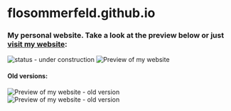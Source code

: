 # flosommerfeld.github.io
### My personal website. Take a look at the preview below or just [visit my website](https://flosommerfeld.github.io): ###
![status - under construction](https://img.shields.io/badge/status-under%20construction-yellow.svg "status - under construction")
![Preview of my website](http://i.imgur.com/nyGmDsX.png "Preview of my website")
<br>
#### Old versions: ###
![Preview of my website - old version](http://i.imgur.com/szCzIkI.png "Preview of my website - old version")
![Preview of my website - old version](http://i.imgur.com/xa4RAho.png "Preview of my website - old version")

